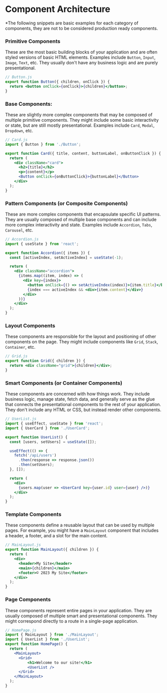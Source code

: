 # Component Architecture
*The following snippets are basic examples for each category of components, they are not to be considered production ready components.


### Primitive Components
   These are the most basic building blocks of your application and are often styled versions of basic HTML elements. Examples include `Button`, `Input`, `Image`, `Text`, etc. They usually don't have any business logic and are purely presentational.
```jsx
// Button.js
export function Button({ children, onClick }) {
  return <button onClick={onClick}>{children}</button>;
}
```

### Base Components:
   These are slightly more complex components that may be composed of multiple primitive components. They might include some basic interactivity or state, but are still mostly presentational. Examples include `Card`, `Modal`, `Dropdown`, etc.
```jsx
// Card.js
import { Button } from './Button';

export function Card({ title, content, buttonLabel, onButtonClick }) {
  return (
    <div className="card">
      <h2>{title}</h2>
      <p>{content}</p>
      <Button onClick={onButtonClick}>{buttonLabel}</Button>
    </div>
  );
}
```

### Pattern Components (or Composite Components)
   These are more complex components that encapsulate specific UI patterns. They are usually composed of multiple base components and can include more complex interactivity and state. Examples include `Accordion`, `Tabs`, `Carousel`, etc.
```jsx
// Accordion.js
import { useState } from 'react';

export function Accordion({ items }) {
  const [activeIndex, setActiveIndex] = useState(-1);

  return (
    <div className="accordion">
      {items.map((item, index) => (
        <div key={index}>
          <button onClick={() => setActiveIndex(index)}>{item.title}</button>
          {index === activeIndex && <div>{item.content}</div>}
        </div>
      ))}
    </div>
  );
}
```

### Layout Components
   These components are responsible for the layout and positioning of other components on the page. They might include components like `Grid`, `Stack`, `Container`, etc.
```jsx
// Grid.js
export function Grid({ children }) {
  return <div className="grid">{children}</div>;
}
```

### Smart Components (or Container Components)
   These components are concerned with how things work. They include business logic, manage state, fetch data, and generally serve as the glue that connects the presentational components to the rest of your application. They don't include any HTML or CSS, but instead render other components.
```jsx
// UserList.js
import { useEffect, useState } from 'react';
import { UserCard } from './UserCard';

export function UserList() {
  const [users, setUsers] = useState([]);

  useEffect(() => {
    fetch('/api/users')
      .then(response => response.json())
      .then(setUsers);
  }, []);

  return (
    <div>
      {users.map(user => <UserCard key={user.id} user={user} />)}
    </div>
  );
}
```



### Template Components
   These components define a reusable layout that can be used by multiple pages. For example, you might have a `MainLayout` component that includes a header, a footer, and a slot for the main content.
```jsx
// MainLayout.js
export function MainLayout({ children }) {
  return (
    <div>
      <header>My Site</header>
      <main>{children}</main>
      <footer>© 2023 My Site</footer>
    </div>
  );
}
```

### Page Components
   These components represent entire pages in your application. They are usually composed of multiple smart and presentational components. They might correspond directly to a route in a single-page application.
```jsx
// HomePage.js
import { MainLayout } from './MainLayout';
import { UserList } from './UserList';
export function HomePage() {
  return (
    <MainLayout>
      <Grid>
          <h1>Welcome to our site!</h1>
          <UserList />
      </Grid>
    </MainLayout>
  );
}
```

